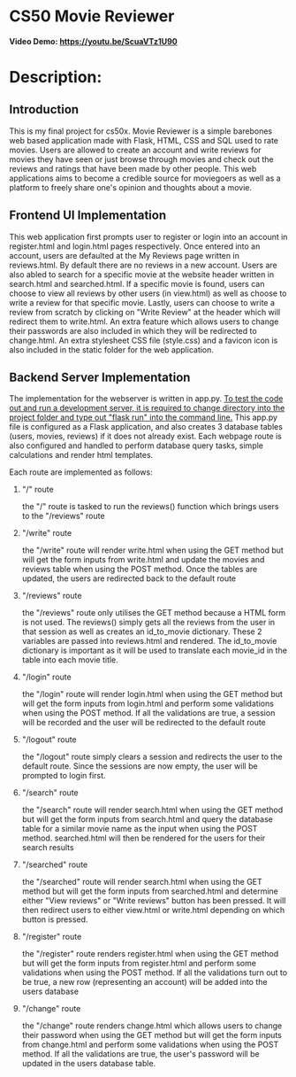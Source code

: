 # CS50 Movie Reviewer
#### Video Demo: https://youtu.be/ScuaVTz1U90

# Description:

## Introduction
This is my final project for cs50x. Movie Reviewer is a simple barebones web based application made with Flask, HTML, CSS and SQL used to rate movies. Users are allowed to create an account and write reviews for movies they have seen or just browse through movies and check out the reviews and ratings that have been made by other people. This web applications aims to become a credible source for moviegoers as well as a platform to freely share one's opinion and thoughts about a movie.

## Frontend UI Implementation
This web application first prompts user to register or login into an account in register.html and login.html pages respectively. Once entered into an account, users are defaulted at the My Reviews page written in reviews.html. By default there are no reviews in a new account. Users are also abled to search for a specific movie at the website header written in search.html and searched.html. If a specific movie is found, users can choose to view all reviews by other users (in view.html) as well as choose to write a review for that specific movie. Lastly, users can choose to write a review from scratch by clicking on "Write Review" at the header which will redirect them to write.html. An extra feature which allows users to change their passwords are also included in which they will be redirected to change.html. An extra stylesheet CSS file (style.css) and a favicon icon is also included in the static folder for the web application.

## Backend Server Implementation
The implementation for the webserver is written in app.py. <u>To test the code out and run a development server, it is required to change directory into the project folder and type out "flask run" into the command line.</u> This app.py file is configured as a Flask application, and also creates 3 database tables (users, movies, reviews) if it does not already exist. Each webpage route is also configured and handled to perform database query tasks, simple calculations and render html templates.

Each route are implemented as follows:
1) "/" route

    the "/" route is tasked to run the reviews() function which brings users to the "/reviews" route

2) "/write" route

    the "/write" route will render write.html when using the GET method but will get the form inputs from write.html and update the movies and reviews table when using the POST method. Once the tables are updated, the users are redirected back to the default route

3) "/reviews" route

    the "/reviews" route only utilises the GET method because a HTML form is not used. The reviews() simply gets all the reviews from the user in that session as well as creates an id_to_movie dictionary. These 2 variables are passed into reviews.html and rendered. The id_to_movie dictionary is important as it will be used to translate each movie_id in the table into each movie title.

4) "/login" route

    the "/login" route will render login.html when using the GET method but will get the form inputs from login.html and perform some validations  when using the POST method. If all the validations are true, a session will be recorded and the user will be redirected to the default route

5) "/logout" route

    the "/logout" route simply clears a session and redirects the user to the default route. Since the sessions are now empty, the user will be prompted to login first.

6) "/search" route

    the "/search" route will render search.html when using the GET method but will get the form inputs from search.html and query the database table for a similar movie name as the input when using the POST method. searched.html will then be rendered for the users for their search results

7) "/searched" route

    the "/searched" route will render search.html when using the GET method but will get the form inputs from searched.html and determine either "View reviews" or "Write reviews" button has been pressed. It will then redirect users to either view.html or write.html depending on which button is pressed.

8) "/register" route

    the "/register" route renders register.html when using the GET method but will get the form inputs from register.html and perform some validations when using the POST method. If all the validations turn out to be true, a new row (representing an account) will be added into the users database

9) "/change" route

    the "/change" route renders change.html which allows users to change their password when using the GET method but will get the form inputs from change.html and perform some validations when using the POST method. If all the validations are true, the user's password will be updated in the users database table.




